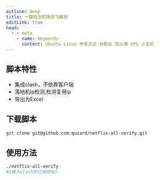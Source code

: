```yaml
---
outline: deep
title: 一键检测机场奈飞解锁
editLink: true
head:
  - - meta
    - name: keywords
      content: Ubuntu Linux 甲骨文云 谷歌云 防火墙 VPS 小主机
---
```

## 脚本特性
- 集成clash，不依靠客户端
- 落地机ip检测,检测复用ip
- 导出为Excel

## 下载脚本
```sh
git clone git@github.com:quzard/netflix-all-verify.git
```

## 使用方法
```sh
./netflix-all-verify
#[输入clash的订阅地址]
```